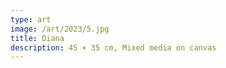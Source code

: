 ```yaml
---
type: art
image: /art/2023/5.jpg
title: Diana
description: 45 × 35 cm, Mixed media on canvas
---
```

